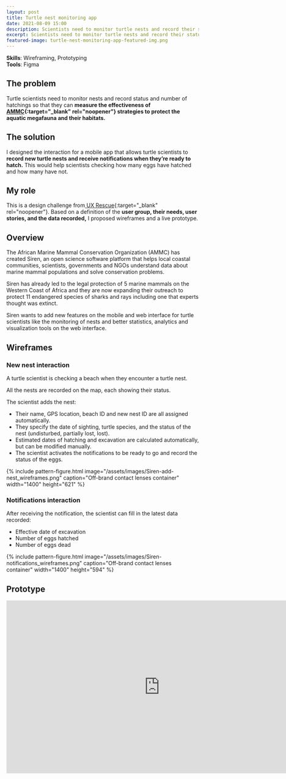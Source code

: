 ```yaml
---
layout: post
title: Turtle nest monitoring app
date: 2021-08-09 15:00
description: Scientists need to monitor turtle nests and record their status to measure the effectiveness of strategies to protect the aquatic megafauna and their habitats.
excerpt: Scientists need to monitor turtle nests and record their status to measure the effectiveness of strategies to protect the aquatic megafauna and their habitats.
featured-image: turtle-nest-monitoring-app-featured-img.png
---
```

**Skills**: Wireframing, Prototyping  
**Tools**: Figma

## The problem

Turtle scientists need to monitor nests and record status and number of hatchings so that they can **measure the effectiveness of [AMMC](https://www.ammco.org/){:target="_blank" rel="noopener"} strategies to protect the aquatic megafauna and their habitats.**

## The solution

I designed the interaction for a mobile app that allows turtle scientists to **record new turtle nests and receive notifications when they’re ready to hatch.** This would help scientists checking how many eggs have hatched and how many have not.

## My role

This is a design challenge from[ UX Rescue](https://www.uxrescue.org/){:target="_blank" rel="noopener"}. Based on a definition of the **user group, their needs, user stories, and the data recorded,** I proposed wireframes and a live prototype.

## Overview

The African Marine Mammal Conservation Organization (AMMC) has created Siren, an open science software platform that helps local coastal communities, scientists, governments and NGOs understand data about marine mammal populations and solve conservation problems.

Siren has already led to the legal protection of 5 marine mammals on the Western Coast of Africa and they are now expanding their outreach to protect 11 endangered species of sharks and rays including one that experts thought was extinct.

Siren wants to add new features on the mobile and web interface for turtle scientists like the monitoring of nests and better statistics, analytics and visualization tools on the web interface.

## Wireframes

### New nest interaction

A turtle scientist is checking a beach when they encounter a turtle nest.

All the nests are recorded on the map, each showing their status.

The scientist adds the nest:

* Their name, GPS location, beach ID and new nest ID are all assigned automatically.
* They specify the date of sighting, turtle species, and the status of the nest (undisturbed, partially lost, lost).
* Estimated dates of hatching and excavation are calculated automatically, but can be modified manually.
* The scientist activates the notifications to be ready to go and record the status of the eggs.

{% include pattern-figure.html image="/assets/images/Siren-add-nest_wireframes.png" caption="Off-brand contact lenses container" width="1400" height="621" %}

### Notifications interaction

After receiving the notification, the scientist can fill in the latest data recorded:

* Effective date of excavation
* Number of eggs hatched
* Number of eggs dead

{% include pattern-figure.html image="/assets/images/Siren-notifications_wireframes.png" caption="Off-brand contact lenses container" width="1400" height="594" %}

## Prototype

<iframe style="border: 1px solid rgba(0, 0, 0, 0.1);" width="800" height="450" src="https://www.figma.com/embed?embed_host=share&amp;url=https%3A%2F%2Fwww.figma.com%2Fproto%2FpNyDsJ0tQXauivuJeXJDc3%2FSIREN-Mobile-application-%E2%80%93-Exercise%3Fnode-id%3D2%253A2" allowfullscreen=""></iframe>